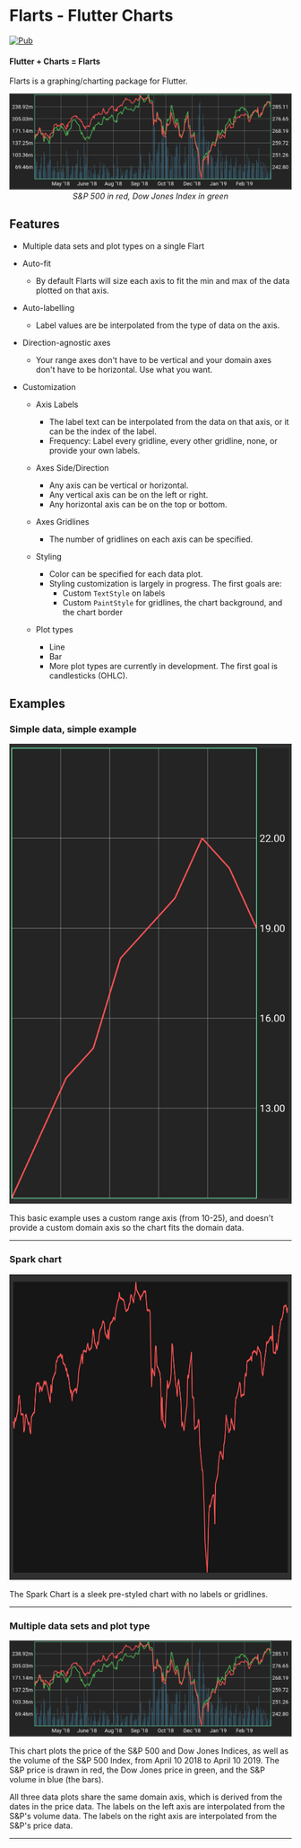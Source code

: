 # Flarts - Flutter Charts

[![Pub](https://img.shields.io/pub/v/flarts.svg)](https://pub.dartlang.org/packages/flarts)

#### Flutter + Charts = Flarts

Flarts is a graphing/charting package for Flutter.

<p align="center">
<img src="lib/example/screenshots/multi_data_example.png">
<i>S&P 500 in red, Dow Jones Index in green</i>
</p>

## Features
   
 - Multiple data sets and plot types on a single Flart
 
 - Auto-fit
   - By default Flarts will size each axis to fit the min and max of the data plotted on that axis.
   
 - Auto-labelling
   - Label values are be interpolated from the type of data on the axis.
   
 - Direction-agnostic axes
   - Your range axes don't have to be vertical and your domain axes don't have to be horizontal. Use what you want.
   
 - Customization
   - Axis Labels
     - The label text can be interpolated from the data on that axis, or it can be the index of the label.
     - Frequency: Label every gridline, every other gridline, none, or provide your own labels.
   - Axes Side/Direction
     - Any axis can be vertical or horizontal.
     - Any vertical axis can be on the left or right.
     - Any horizontal axis can be on the top or bottom.
   - Axes Gridlines
     - The number of gridlines on each axis can be specified.
   - Styling
     - Color can be specified for each data plot.
     - Styling customization is largely in progress. The first goals are:
       - Custom `TextStyle` on labels
       - Custom `PaintStyle` for gridlines, the chart background, and the chart border
   
   - Plot types
     - Line
     - Bar
     - More plot types are currently in development. The first goal is candlesticks (OHLC).


## Examples

### Simple data, simple example

<img width="507" height="819" src="lib/example/screenshots/simple_data_example.png">

This basic example uses a custom range axis (from 10-25), and doesn't provide a custom domain axis so the chart fits the domain data.

-----

### Spark chart

<img width="1140" height="544" src="lib/example/screenshots/large_spark_example.png">

The Spark Chart is a sleek pre-styled chart with no labels or gridlines.

-----

### Multiple data sets and plot type

<img src="lib/example/screenshots/multi_data_example.png">

<p>
This chart plots the price of the S&P 500 and Dow Jones Indices, as well as the volume of the S&P 500 Index, from April 10 2018 to April 10 2019. The S&P price is drawn in red, the Dow Jones price in green, and the S&P volume in blue (the bars).
</p>

All three data plots share the same domain axis, which is derived from the dates in the price data.
The labels on the left axis are interpolated from the S&P's volume data.
The labels on the right axis are interpolated from the S&P's price data.

-----

